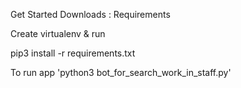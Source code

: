 Get Started Downloads : Requirements

Create virtualenv & run

pip3 install -r requirements.txt

To run app 'python3 bot_for_search_work_in_staff.py' 
